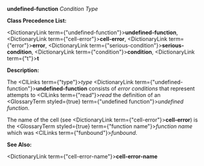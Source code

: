 **undefined-function** *Condition Type* 



**Class Precedence List:** 



<DictionaryLink  term={"undefined-function"}><b>undefined-function</b></DictionaryLink>, <DictionaryLink  term={"cell-error"}><b>cell-error</b></DictionaryLink>, <DictionaryLink  term={"error"}><b>error</b></DictionaryLink>, <DictionaryLink  term={"serious-condition"}><b>serious-condition</b></DictionaryLink>, <DictionaryLink  term={"condition"}><b>condition</b></DictionaryLink>, <DictionaryLink  term={"t"}><b>t</b></DictionaryLink> 



**Description:** 



The <ClLinks  term={"type"}><i>type</i></ClLinks> <DictionaryLink  term={"undefined-function"}><b>undefined-function</b></DictionaryLink> consists of *error conditions* that represent attempts to <ClLinks  term={"read"}><i>read</i></ClLinks> the definition of an <GlossaryTerm styled={true} term={"undefined function"}><i>undefined function</i></GlossaryTerm>. 



The name of the cell (see <DictionaryLink  term={"cell-error"}><b>cell-error</b></DictionaryLink>) is the <GlossaryTerm styled={true} term={"function name"}><i>function name</i></GlossaryTerm> which was <ClLinks  term={"funbound"}><i>funbound</i></ClLinks>. 



**See Also:** 



<DictionaryLink  term={"cell-error-name"}><b>cell-error-name</b></DictionaryLink> 






